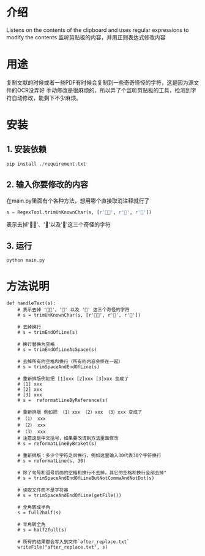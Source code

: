 # 介绍
Listens on the contents of the clipboard and uses regular expressions to modify the contents
监听剪贴板的内容，并用正则表达式修改内容

# 用途
复制文献的时候或者一些PDF有时候会复制到一些奇奇怪怪的字符，这是因为源文件的OCR没弄好
手动修改是很麻烦的，所以弄了个监听剪贴板的工具，检测到字符自动修改，能剩下不少麻烦。


# 安装
## 1. 安装依赖
```python
pip install ./requirement.txt
```

## 2. 输入你要修改的内容
在main.py里面有个各种方法，想用哪个直接取消注释就行了
```python
s = RegexTool.trimUnKnownChar(s, [r'', r'', r''])
```
表示去掉''、''以及''这三个奇怪的字符



## 3. 运行
```
python main.py
```


# 方法说明


    def handleText(s):
        # 表示去掉 ''、'' 以及 '' 这三个奇怪的字符
        # s = trimUnKnownChar(s, [r'', r'', r''])

        # 去掉换行
        # s = trimEndOfLine(s)

        # 换行替换为空格
        # s = trimEndOfLineAsSpace(s)

        # 去掉所有的空格和换行（所有的内容会挤在一起）
        # s = trimSpaceAndEndOfLine(s)

        # 重新排版例如把 [1]xxx [2]xxx [3]xxx 变成了
        # [1] xxx
        # [2] xxx
        # [3] xxx
        # s =  reformatLineByReference(s)

        # 重新排版 例如把 （1）xxx （2）xxx （3）xxx 变成了
        # （1） xxx
        # （2） xxx
        # （3） xxx
        # 注意这是中文括号，如果要改请到方法里面修改
        # s = reformatLineByBraket(s)

        # 重新排版：多少个字符之后换行，例如这里输入30代表30个字符换行
        # s = reformatLine(s, 30)

        # 除了句号和逗号后面的空格和换行不去掉，其它的空格和换行全部去掉"
        # s = trimSpaceAndEndOfLineButNotCommaAndNotDot(s)

        # 读取文件而不是字符串
        # s = trimSpaceAndEndOfLine(getFile())

        # 全角转成半角
        s = full2half(s)

        # 半角转全角
        # s = half2full(s)

        # 所有的结果都会写入到文件`after_replace.txt`
        writeFile("after_replace.txt", s)
